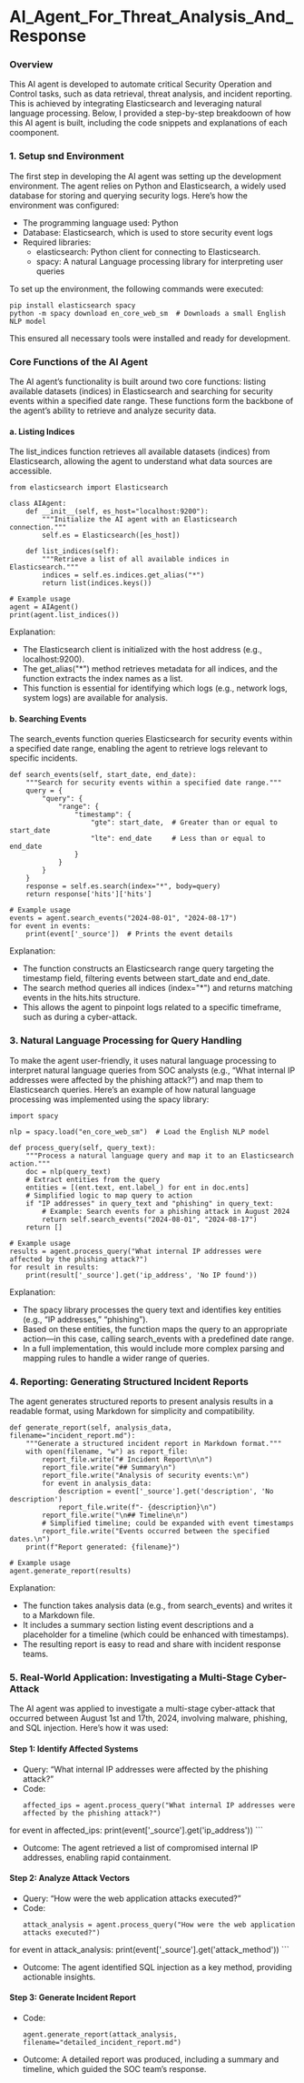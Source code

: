 # AI_Agent_For_Threat_Analysis_And_Response
### Overview
This AI agent is developed to automate critical Security Operation and Control tasks, such as data retrieval, threat analysis, and incident reporting. This is achieved by integrating Elasticsearch and leveraging natural language processing.
Below, I provided a step-by-step breakdoown of how this AI agent is built, including the code snippets and explanations of each coomponent.

### 1. Setup snd Environment
The first step in developing the AI agent was setting up the development environment. The agent relies on Python and Elasticsearch, a widely used database for storing and querying security logs. Here’s how the environment was configured:

- The programming language used: Python
- Database: Elasticsearch, which is used to store security event logs
- Required libraries:
  - elasticsearch: Python client for connecting to Elasticsearch.
  - spacy: A natural Language processing library for interpreting user queries
 
To set up the environment, the following commands were executed:
```
pip install elasticsearch spacy
python -m spacy download en_core_web_sm  # Downloads a small English NLP model
```

This ensured all necessary tools were installed and ready for development.

### Core Functions of the AI Agent
The AI agent’s functionality is built around two core functions: listing available datasets (indices) in Elasticsearch and searching for security events within a specified date range. These functions form the backbone of the agent’s ability to retrieve and analyze security data.

#### a. Listing Indices
The list_indices function retrieves all available datasets (indices) from Elasticsearch, allowing the agent to understand what data sources are accessible.
```
from elasticsearch import Elasticsearch

class AIAgent:
    def __init__(self, es_host="localhost:9200"):
        """Initialize the AI agent with an Elasticsearch connection."""
        self.es = Elasticsearch([es_host])
    
    def list_indices(self):
        """Retrieve a list of all available indices in Elasticsearch."""
        indices = self.es.indices.get_alias("*")
        return list(indices.keys())

# Example usage
agent = AIAgent()
print(agent.list_indices())
```

Explanation:
- The Elasticsearch client is initialized with the host address (e.g., localhost:9200).
- The get_alias("*") method retrieves metadata for all indices, and the function extracts the index names as a list.
- This function is essential for identifying which logs (e.g., network logs, system logs) are available for analysis.

#### b. Searching Events
The search_events function queries Elasticsearch for security events within a specified date range, enabling the agent to retrieve logs relevant to specific incidents.
```
def search_events(self, start_date, end_date):
    """Search for security events within a specified date range."""
    query = {
        "query": {
            "range": {
                "timestamp": {
                    "gte": start_date,  # Greater than or equal to start_date
                    "lte": end_date     # Less than or equal to end_date
                }
            }
        }
    }
    response = self.es.search(index="*", body=query)
    return response['hits']['hits']

# Example usage
events = agent.search_events("2024-08-01", "2024-08-17")
for event in events:
    print(event['_source'])  # Prints the event details
```

Explanation:

- The function constructs an Elasticsearch range query targeting the timestamp field, filtering events between start_date and end_date.
- The search method queries all indices (index="*") and returns matching events in the hits.hits structure.
- This allows the agent to pinpoint logs related to a specific timeframe, such as during a cyber-attack.

### 3. Natural Language Processing for Query Handling
To make the agent user-friendly, it uses natural language processing to interpret natural language queries from SOC analysts (e.g., “What internal IP addresses were affected by the phishing attack?”) and map them to Elasticsearch queries.
Here’s an example of how natural language processing was implemented using the spacy library:
```
import spacy

nlp = spacy.load("en_core_web_sm")  # Load the English NLP model

def process_query(self, query_text):
    """Process a natural language query and map it to an Elasticsearch action."""
    doc = nlp(query_text)
    # Extract entities from the query
    entities = [(ent.text, ent.label_) for ent in doc.ents]
    # Simplified logic to map query to action
    if "IP addresses" in query_text and "phishing" in query_text:
        # Example: Search events for a phishing attack in August 2024
        return self.search_events("2024-08-01", "2024-08-17")
    return []

# Example usage
results = agent.process_query("What internal IP addresses were affected by the phishing attack?")
for result in results:
    print(result['_source'].get('ip_address', 'No IP found'))
```
Explanation: 

- The spacy library processes the query text and identifies key entities (e.g., “IP addresses,” “phishing”).
- Based on these entities, the function maps the query to an appropriate action—in this case, calling search_events with a predefined date range.
- In a full implementation, this would include more complex parsing and mapping rules to handle a wider range of queries.

### 4. Reporting: Generating Structured Incident Reports
The agent generates structured reports to present analysis results in a readable format, using Markdown for simplicity and compatibility.
```
def generate_report(self, analysis_data, filename="incident_report.md"):
    """Generate a structured incident report in Markdown format."""
    with open(filename, "w") as report_file:
        report_file.write("# Incident Report\n\n")
        report_file.write("## Summary\n")
        report_file.write("Analysis of security events:\n")
        for event in analysis_data:
            description = event['_source'].get('description', 'No description')
            report_file.write(f"- {description}\n")
        report_file.write("\n## Timeline\n")
        # Simplified timeline; could be expanded with event timestamps
        report_file.write("Events occurred between the specified dates.\n")
    print(f"Report generated: {filename}")

# Example usage
agent.generate_report(results)
```

Explanation:

- The function takes analysis data (e.g., from search_events) and writes it to a Markdown file.
- It includes a summary section listing event descriptions and a placeholder for a timeline (which could be enhanced with timestamps).
- The resulting report is easy to read and share with incident response teams.

### 5. Real-World Application: Investigating a Multi-Stage Cyber-Attack
The AI agent was applied to investigate a multi-stage cyber-attack that occurred between August 1st and 17th, 2024, involving malware, phishing, and SQL injection. Here’s how it was used:
#### Step 1: Identify Affected Systems
- Query: “What internal IP addresses were affected by the phishing attack?”
- Code:
  ```
  affected_ips = agent.process_query("What internal IP addresses were affected by the phishing attack?")
for event in affected_ips:
    print(event['_source'].get('ip_address'))
    ```
- Outcome: The agent retrieved a list of compromised internal IP addresses, enabling rapid containment.

#### Step 2: Analyze Attack Vectors
- Query: “How were the web application attacks executed?”
- Code:
  ```
  attack_analysis = agent.process_query("How were the web application attacks executed?")
for event in attack_analysis:
    print(event['_source'].get('attack_method'))
    ```

- Outcome: The agent identified SQL injection as a key method, providing actionable insights.
#### Step 3: Generate Incident Report
- Code:
  ```
  agent.generate_report(attack_analysis, filename="detailed_incident_report.md")
  ```
- Outcome: A detailed report was produced, including a summary and timeline, which guided the SOC team’s response.
